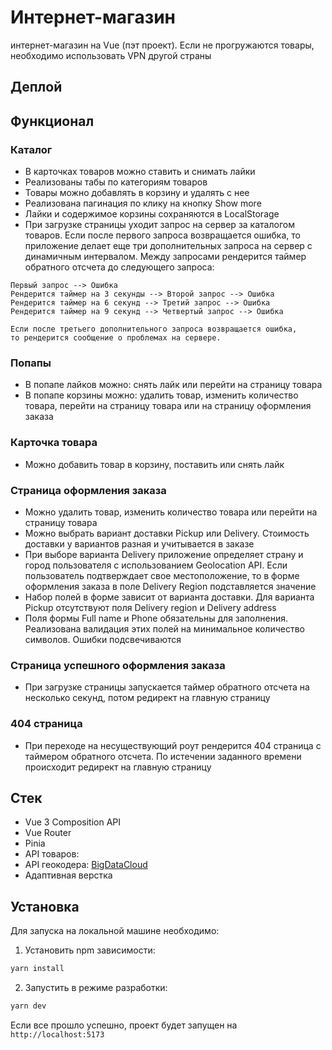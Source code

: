 # Интернет-магазин

интернет-магазин на Vue (пэт проект).
Если не прогружаются товары, необходимо использовать VPN другой страны

## Деплой



## Функционал

### Каталог

- В карточках товаров можно ставить и снимать лайки
- Реализованы табы по категориям товаров
- Товары можно добавлять в корзину и удалять с нее 
- Реализована пагинация по клику на кнопку Show more
- Лайки и содержимое корзины сохраняются в LocalStorage
- При загрузке страницы уходит запрос на сервер за каталогом товаров. Если после первого запроса возвращается ошибка, то приложение делает еще три дополнительных запроса на сервер с динамичным интервалом. Между запросами рендерится таймер обратного отсчета до следующего запроса:</br>

```
Первый запрос --> Ошибка
Рендерится таймер на 3 секунды --> Второй запрос --> Ошибка
Рендерится таймер на 6 секунд --> Третий запрос --> Ошибка
Рендерится таймер на 9 секунд --> Четвертый запрос --> Ошибка

Если после третьего дополнительного запроса возвращается ошибка,
то рендерится сообщение о проблемах на сервере.
```

### Попапы

- В попапе лайков можно: снять лайк или перейти на страницу товара
- В попапе корзины можно: удалить товар, изменить количество товара, перейти на страницу товара или на страницу оформления заказа

### Карточка товара

- Можно добавить товар в корзину, поставить или снять лайк

### Страница оформления заказа

- Можно удалить товар, изменить количество товара или перейти на страницу товара
- Можно выбрать вариант доставки Pickup или Delivery. Стоимость доставки у вариантов разная и учитывается в заказе
- При выборе варианта Delivery приложение определяет страну и город пользователя с использованием Geolocation API. Если пользователь подтверждает свое местоположение, то в форме оформления заказа в поле Delivery Region подставляется значение
- Набор полей в форме зависит от варианта доставки. Для варианта Pickup отсутствуют поля Delivery region и Delivery address
- Поля формы Full name и Phone обязательны для заполнения. Реализована валидация этих полей на минимальное количество символов. Ошибки подсвечиваются

### Страница успешного оформления заказа

- При загрузке страницы запускается таймер обратного отсчета на несколько секунд, потом редирект на главную страницу

### 404 страница

- При переходе на несуществующий роут рендерится 404 страница с таймером обратного отсчета. По истечении заданного времени происходит редирект на главную страницу

## Стек

- Vue 3 Composition API
- Vue Router
- Pinia
- API товаров: []()
- API геокодера: [BigDataCloud](https://www.bigdatacloud.com/docs/api/free-reverse-geocode-to-city-api)
- Адаптивная верстка

## Установка

Для запуска на локальной машине необходимо:</br>

1. Установить npm зависимости:</br>

```sh
yarn install
```

2. Запустить в режиме разработки:</br>

```sh
yarn dev
```

Если все прошло успешно, проект будет запущен на `http://localhost:5173`
